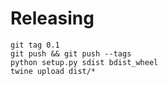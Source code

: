 # Releasing

```
git tag 0.1
git push && git push --tags
python setup.py sdist bdist_wheel
twine upload dist/*
```
